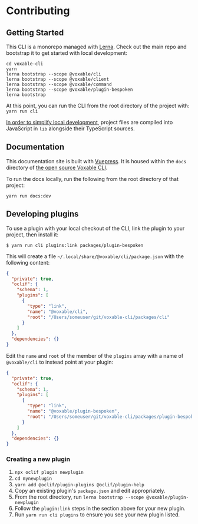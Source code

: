 # Contributing

## Getting Started

This CLI is a monorepo managed with [Lerna](https://lerna.js.org/). Check out the main repo and bootstrap it to get started with local development:

```console
cd voxable-cli
yarn
lerna bootstrap --scope @voxable/cli
lerna bootstrap --scope @voxable/client
lerna bootstrap --scope @voxable/command
lerna bootstrap --scope @voxable/plugin-bespoken
lerna bootstrap
```

At this point, you can run the CLI from the root directory of the project with: `yarn run cli`

[In order to simplify local development](https://github.com/microsoft/TypeScript/issues/21423#issuecomment-706719739), project files are compiled into JavaScript in `lib` alongside their TypeScript sources.

## Documentation

This documentation site is built with [Vuepress](https://vuepress.org). It is housed within the `docs` directory of [the open source Voxable CLI](https://github.com/voxable).

To run the docs locally, run the following from the root directory of that project:

```console
yarn run docs:dev
```

## Developing plugins

To use a plugin with your local checkout of the CLI, link the plugin to your project, then install it:

```sh-session
$ yarn run cli plugins:link packages/plugin-bespoken
```

This will create a file `~/.local/share/@voxable/cli/package.json` with the following content:

```json
{
  "private": true,
  "oclif": {
    "schema": 1,
    "plugins": [
      {
        "type": "link",
        "name": "@voxable/cli",
        "root": "/Users/someuser/git/voxable-cli/packages/cli"
      }
    ]
  },
  "dependencies": {}
}
```

Edit the `name` and `root` of the member of the `plugins` array with a name of `@voxable/cli` to instead point at your plugin:

```json
{
  "private": true,
  "oclif": {
    "schema": 1,
    "plugins": [
      {
        "type": "link",
        "name": "@voxable/plugin-bespoken",
        "root": "/Users/someuser/git/voxable-cli/packages/plugin-bespoken"
      }
    ]
  },
  "dependencies": {}
}
```

### Creating a new plugin

1. `npx oclif plugin newplugin`
2. `cd mynewplugin`
3. `yarn add @oclif/plugin-plugins @oclif/plugin-help`
4. Copy an existing plugin's `package.json` and edit appropriately.
5. From the root directory, run `lerna bootstrap --scope @voxable/plugin-newplugin`
5. Follow the `plugin:link` steps in the section above for your new plugin.
6. Run `yarn run cli plugins` to ensure you see your new plugin listed.

